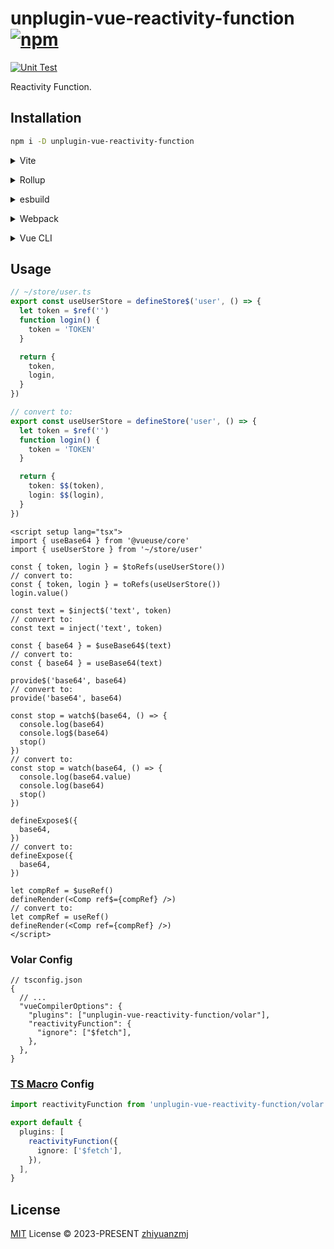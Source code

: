 # unplugin-vue-reactivity-function [![npm](https://img.shields.io/npm/v/unplugin-vue-reactivity-function.svg)](https://npmjs.com/package/unplugin-vue-reactivity-function)

[![Unit Test](https://github.com/zhiyuanzmj/unplugin-vue-reactivity-function/actions/workflows/unit-test.yml/badge.svg)](https://github.com/zhiyuanzmj/unplugin-vue-reactivity-function/actions/workflows/unit-test.yml)

Reactivity Function.

## Installation

```bash
npm i -D unplugin-vue-reactivity-function
```

<details>
<summary>Vite</summary><br>

```ts
// vite.config.ts
import VueReactivityFunction from 'unplugin-vue-reactivity-function/vite'

export default defineConfig({
  plugins: [
    VueReactivityFunction({
      ignore: ['$fetch'],
    }),
  ],
})
```

<br></details>

<details>
<summary>Rollup</summary><br>

```ts
// rollup.config.js
import VueReactivityFunction from 'unplugin-vue-reactivity-function/rollup'

export default {
  plugins: [
    VueReactivityFunction({
      ignore: ['$fetch'],
    }),
  ],
}
```

<br></details>

<details>
<summary>esbuild</summary><br>

```ts
// esbuild.config.js
import { build } from 'esbuild'

build({
  plugins: [
    require('unplugin-vue-reactivity-function/esbuild')({
      ignore: ['$fetch'],
    }),
  ],
})
```

<br></details>

<details>
<summary>Webpack</summary><br>

```ts
// webpack.config.js
module.exports = {
  /* ... */
  plugins: [
    require('unplugin-vue-reactivity-function/webpack')({
      ignore: ['$fetch'],
    }),
  ],
}
```

<br></details>

<details>
<summary>Vue CLI</summary><br>

```ts
// vue.config.js
module.exports = {
  configureWebpack: {
    plugins: [
      require('unplugin-vue-reactivity-function/webpack')({
        ignore: ['$fetch'],
      }),
    ],
  },
}
```

<br></details>

## Usage

```ts
// ~/store/user.ts
export const useUserStore = defineStore$('user', () => {
  let token = $ref('')
  function login() {
    token = 'TOKEN'
  }

  return {
    token,
    login,
  }
})

// convert to:
export const useUserStore = defineStore('user', () => {
  let token = $ref('')
  function login() {
    token = 'TOKEN'
  }

  return {
    token: $$(token),
    login: $$(login),
  }
})
```

```vue
<script setup lang="tsx">
import { useBase64 } from '@vueuse/core'
import { useUserStore } from '~/store/user'

const { token, login } = $toRefs(useUserStore())
// convert to:
const { token, login } = toRefs(useUserStore())
login.value()

const text = $inject$('text', token)
// convert to:
const text = inject('text', token)

const { base64 } = $useBase64$(text)
// convert to:
const { base64 } = useBase64(text)

provide$('base64', base64)
// convert to:
provide('base64', base64)

const stop = watch$(base64, () => {
  console.log(base64)
  console.log$(base64)
  stop()
})
// convert to:
const stop = watch(base64, () => {
  console.log(base64.value)
  console.log(base64)
  stop()
})

defineExpose$({
  base64,
})
// convert to:
defineExpose({
  base64,
})

let compRef = $useRef()
defineRender(<Comp ref$={compRef} />)
// convert to:
let compRef = useRef()
defineRender(<Comp ref={compRef} />)
</script>
```

### Volar Config

```jsonc
// tsconfig.json
{
  // ...
  "vueCompilerOptions": {
    "plugins": ["unplugin-vue-reactivity-function/volar"],
    "reactivityFunction": {
      "ignore": ["$fetch"],
    },
  },
}
```

### [TS Macro](https://github.com/ts-macro/ts-macro) Config

```ts [tsm.config.json]
import reactivityFunction from 'unplugin-vue-reactivity-function/volar'

export default {
  plugins: [
    reactivityFunction({
      ignore: ['$fetch'],
    }),
  ],
}
```

## License

[MIT](./LICENSE) License © 2023-PRESENT [zhiyuanzmj](https://github.com/zhiyuanzmj)
